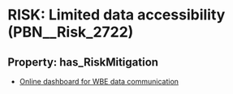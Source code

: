 # RISK: __Limited data accessibility__ (PBN__Risk_2722)

## Property: has_RiskMitigation

* [Online dashboard for WBE data communication](PBN__Mitigation_761)

